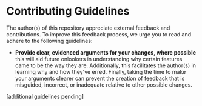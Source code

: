 # Contributing Guidelines

The author(s) of this repository appreciate external feedback and contributions.
To improve this feedback process, we urge you to read and adhere to the
following guidelines:

- **Provide clear, evidenced arguments for your changes, where possible** this will aid future onlookers in understanding why certain features came to be the way they are. Additionally, this facilitates the author(s) in learning why and how they've erred. Finally, taking the time to make your arguments clearer can prevent the creation of feedback that is misguided, incorrect, or inadequate relative to other possible changes.

[additional guidelines pending]
